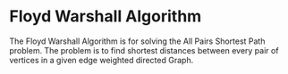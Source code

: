 # Floyd Warshall Algorithm

The Floyd Warshall Algorithm is for solving the All Pairs Shortest Path problem. 
The problem is to find shortest distances between every pair of vertices in a given edge weighted directed Graph.
